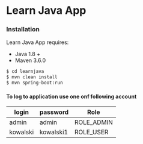 # Learn Java App 
### Installation
Learn Java App requires:
* Java 1.8 + 
* Maven 3.6.0 
```sh
$ cd learnjava
$ mvn clean install 
$ mvn spring-boot:run
```
#### To log to application use one onf following account
| login | password | Role |
| ------ | ------ | ------ | 
| admin | admin | ROLE_ADMIN |
| kowalski | kowalski1 | ROLE_USER |

